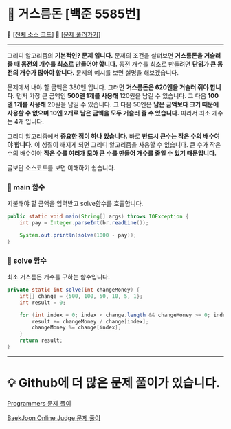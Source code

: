 # :page_facing_up: 거스름돈 [백준 5585번]

:link: [[전체 소스 코드]](https://github.com/seungrokoh/Beakjoon_OnlineJudge/blob/master/%235585/5585.java)
:link: [[문제 풀러가기]](https://www.acmicpc.net/problem/5585)
***
그리디 알고리즘의 __기본적인? 문제 입니다.__ 문제의 조건을 살펴보면 __거스름돈을 거슬러 줄 때 동전의 개수를 최소로 만들어야 합니다.__ 동전 개수를 최소로 만들려면 __단위가 큰 동전의 개수가 많아야 합니다.__ 문제의 예시를 보면 설명을 해보겠습니다.  

문제에서 내야 할 금액은 380엔 입니다. 그러면 **거스름돈은 620엔을 거슬러 줘야 합니다.** 먼저 가장 큰 금액인 **500엔 1개를 사용해** 120원을 남길 수 있습니다. 그 다음 **100엔 1개를 사용해** 20원을 남길 수 있습니다. 그 다음 50엔은 **남은 금액보다 크기 때문에 사용할 수 없으며 10엔 2개로 남은 금액을 모두 거슬러 줄 수 있습니다.** 따라서 최소 개수는 4개 입니다.  

그리디 알고리즘에서 **중요한 점이 하나 있습니다.** 바로 **반드시 큰수는 작은 수의 배수여야 합니다.** 이 성질이 깨지게 되면 그리디 알고리즘을 사용할 수 없습니다. 큰 수가 작은 수의 배수여야 **작은 수를 여러개 모아 큰 수를 만들어 개수를 줄일 수 있기 때문입니다.**

글보단 소스코드를 보면 이해하기 쉽습니다.

### __:seedling: main 함수__
지불해야 할 금액을 입력받고 solve함수를 호출합니다.
```java
public static void main(String[] args) throws IOException {
    int pay = Integer.parseInt(br.readLine());

    System.out.println(solve(1000 - pay));
}
```
### __:seedling: solve 함수__
최소 거스름돈 개수를 구하는 함수입니다.
```java
private static int solve(int changeMoney) {
    int[] change = {500, 100, 50, 10, 5, 1};
    int result = 0;

    for (int index = 0; index < change.length && changeMoney >= 0; index++) {
        result += changeMoney / change[index];
        changeMoney %= change[index];
    }
    return result;
}
```
***
# __:bulb: Github에 더 많은 문제 풀이가 있습니다.__
[Programmers 문제 풀이 ](https://github.com/seungrokoh/TIL/Algorithm)

[BaekJoon Online Judge 문제 풀이](https://github.com/seungrokoh/Beakjoon_OnlineJudge)
